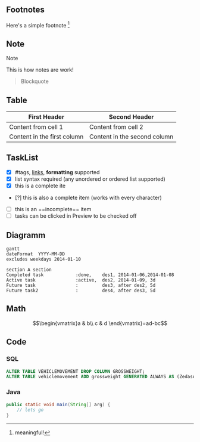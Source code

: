 ## Footnotes

Here's a simple footnote [^1]

[^1]: meaningful!

## Note

> [!NOTE]
> This is how notes are work!

> Blockquote

## Table

First Header | Second Header
------------ | ------------
Content from cell 1 | Content from cell 2
Content in the first column | Content in the second column

## TaskList

- [x] #tags, [links](), **formatting** supported
- [x] list syntax required (any unordered or ordered list supported)
- [x] this is a complete ite
- [?] this is also a complete item (works with every character)
- [ ] this is an ==incomplete== item
- [ ] tasks can be clicked in Preview to be checked off

## Diagramm

```mermaid
gantt
dateFormat  YYYY-MM-DD
excludes weekdays 2014-01-10

section A section
Completed task            :done,    des1, 2014-01-06,2014-01-08
Active task               :active,  des2, 2014-01-09, 3d
Future task               :         des3, after des2, 5d
Future task2              :         des4, after des3, 5d
```

## Math

$$\begin{vmatrix}a & b\\
c & d
\end{vmatrix}=ad-bc$$

## Code

### SQL

```sql
ALTER TABLE VEHICLEMOVEMENT DROP COLUMN GROSSWEIGHT;  
ALTER TABLE vehiclemovement ADD grossweight GENERATED ALWAYS AS (ZedasAdmin.calcGrossWeight(tareweight,grossweightcargo));
```

### Java

```java
public static void main(String[] arg) {
	// lets go
}
```